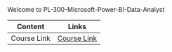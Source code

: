 <html lang="en">
    <head> Welcome to PL-300-Microsoft-Power-BI-Data-Analyst
    </head>

</html>

<body>
<table>
  <thead>
    <tr>
      <th>Content</th>
      <th>Links</th>
    </tr>
  </thead>
 <tbody> 
    <tr>
      <td>Course Link</td>
      <td><a href="https://learn.microsoft.com/en-us/training/courses/pl-300t00?WT.mc_id=ilt_partner_webpage_wwl&ocid=4428290&DCS=DEPR2520491#study-guide">Course Link </a></td>
    </tr>
 </tbody>  
</table>
